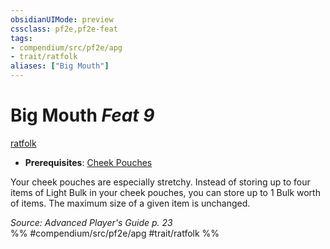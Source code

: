 ```yaml
---
obsidianUIMode: preview
cssclass: pf2e,pf2e-feat
tags:
- compendium/src/pf2e/apg
- trait/ratfolk
aliases: ["Big Mouth"]
---
```

# Big Mouth  *Feat 9*  
[ratfolk](../../Rules/traits/ratfolk-b1.md)  

- **Prerequisites**: [Cheek Pouches](cheek-pouches-apg.md)

Your cheek pouches are especially stretchy. Instead of storing up to four items of Light Bulk in your cheek pouches, you can store up to 1 Bulk worth of items. The maximum size of a given item is unchanged.

*Source: Advanced Player's Guide p. 23*  
%% #compendium/src/pf2e/apg #trait/ratfolk %%